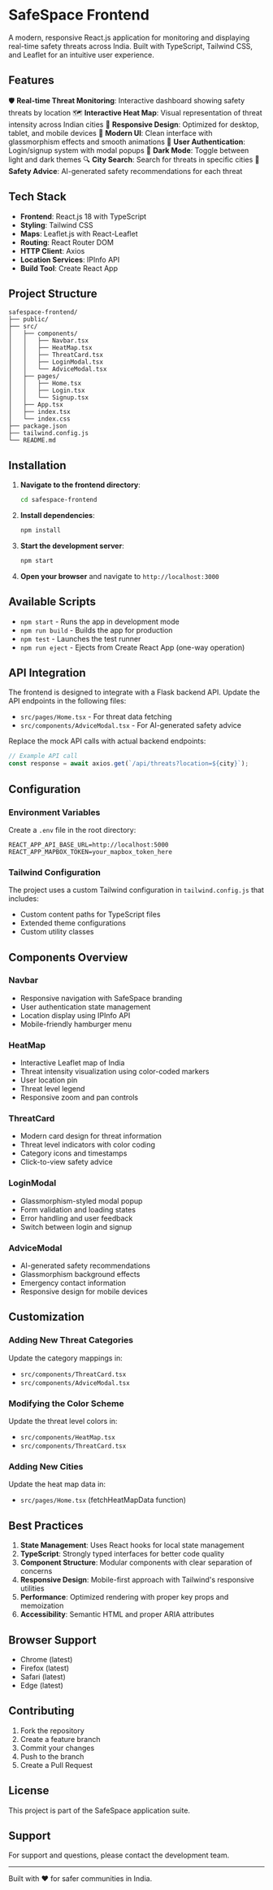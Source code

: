 # SafeSpace Frontend

A modern, responsive React.js application for monitoring and displaying real-time safety threats across India. Built with TypeScript, Tailwind CSS, and Leaflet for an intuitive user experience.

## Features

🛡️ **Real-time Threat Monitoring**: Interactive dashboard showing safety threats by location
🗺️ **Interactive Heat Map**: Visual representation of threat intensity across Indian cities
📱 **Responsive Design**: Optimized for desktop, tablet, and mobile devices
🎨 **Modern UI**: Clean interface with glassmorphism effects and smooth animations
🔐 **User Authentication**: Login/signup system with modal popups
🌙 **Dark Mode**: Toggle between light and dark themes
🔍 **City Search**: Search for threats in specific cities
🚨 **Safety Advice**: AI-generated safety recommendations for each threat

## Tech Stack

- **Frontend**: React.js 18 with TypeScript
- **Styling**: Tailwind CSS
- **Maps**: Leaflet.js with React-Leaflet
- **Routing**: React Router DOM
- **HTTP Client**: Axios
- **Location Services**: IPInfo API
- **Build Tool**: Create React App

## Project Structure

```
safespace-frontend/
├── public/
├── src/
│   ├── components/
│   │   ├── Navbar.tsx
│   │   ├── HeatMap.tsx
│   │   ├── ThreatCard.tsx
│   │   ├── LoginModal.tsx
│   │   └── AdviceModal.tsx
│   ├── pages/
│   │   ├── Home.tsx
│   │   ├── Login.tsx
│   │   └── Signup.tsx
│   ├── App.tsx
│   ├── index.tsx
│   └── index.css
├── package.json
├── tailwind.config.js
└── README.md
```

## Installation

1. **Navigate to the frontend directory**:
   ```bash
   cd safespace-frontend
   ```

2. **Install dependencies**:
   ```bash
   npm install
   ```

3. **Start the development server**:
   ```bash
   npm start
   ```

4. **Open your browser** and navigate to `http://localhost:3000`

## Available Scripts

- `npm start` - Runs the app in development mode
- `npm run build` - Builds the app for production
- `npm test` - Launches the test runner
- `npm run eject` - Ejects from Create React App (one-way operation)

## API Integration

The frontend is designed to integrate with a Flask backend API. Update the API endpoints in the following files:

- `src/pages/Home.tsx` - For threat data fetching
- `src/components/AdviceModal.tsx` - For AI-generated safety advice

Replace the mock API calls with actual backend endpoints:

```typescript
// Example API call
const response = await axios.get(`/api/threats?location=${city}`);
```

## Configuration

### Environment Variables

Create a `.env` file in the root directory:

```env
REACT_APP_API_BASE_URL=http://localhost:5000
REACT_APP_MAPBOX_TOKEN=your_mapbox_token_here
```

### Tailwind Configuration

The project uses a custom Tailwind configuration in `tailwind.config.js` that includes:
- Custom content paths for TypeScript files
- Extended theme configurations
- Custom utility classes

## Components Overview

### Navbar
- Responsive navigation with SafeSpace branding
- User authentication state management
- Location display using IPInfo API
- Mobile-friendly hamburger menu

### HeatMap
- Interactive Leaflet map of India
- Threat intensity visualization using color-coded markers
- User location pin
- Threat level legend
- Responsive zoom and pan controls

### ThreatCard
- Modern card design for threat information
- Threat level indicators with color coding
- Category icons and timestamps
- Click-to-view safety advice

### LoginModal
- Glassmorphism-styled modal popup
- Form validation and loading states
- Error handling and user feedback
- Switch between login and signup

### AdviceModal
- AI-generated safety recommendations
- Glassmorphism background effects
- Emergency contact information
- Responsive design for mobile devices

## Customization

### Adding New Threat Categories

Update the category mappings in:
- `src/components/ThreatCard.tsx`
- `src/components/AdviceModal.tsx`

### Modifying the Color Scheme

Update the threat level colors in:
- `src/components/HeatMap.tsx`
- `src/components/ThreatCard.tsx`

### Adding New Cities

Update the heat map data in:
- `src/pages/Home.tsx` (fetchHeatMapData function)

## Best Practices

1. **State Management**: Uses React hooks for local state management
2. **TypeScript**: Strongly typed interfaces for better code quality
3. **Component Structure**: Modular components with clear separation of concerns
4. **Responsive Design**: Mobile-first approach with Tailwind's responsive utilities
5. **Performance**: Optimized rendering with proper key props and memoization
6. **Accessibility**: Semantic HTML and proper ARIA attributes

## Browser Support

- Chrome (latest)
- Firefox (latest)
- Safari (latest)
- Edge (latest)

## Contributing

1. Fork the repository
2. Create a feature branch
3. Commit your changes
4. Push to the branch
5. Create a Pull Request

## License

This project is part of the SafeSpace application suite.

## Support

For support and questions, please contact the development team.

---

Built with ❤️ for safer communities in India.
